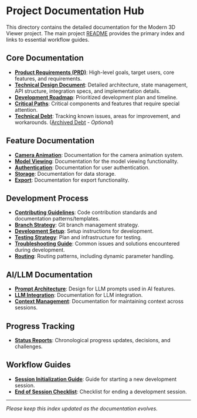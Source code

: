 # Project Documentation Hub

This directory contains the detailed documentation for the Modern 3D Viewer project.
The main project [README](../README.md) provides the primary index and links to essential workflow guides.

## Core Documentation
*   **[Product Requirements (PRD)](./PRD.md)**: High-level goals, target users, core features, and requirements.
*   **[Technical Design Document](./TECHNICAL_DESIGN.md)**: Detailed architecture, state management, API structure, integration specs, and implementation details.
*   **[Development Roadmap](./DEVELOPMENT_ROADMAP.md)**: Prioritized development plan and timeline.
*   **[Critical Paths](./CRITICAL_PATHS.md)**: Critical components and features that require special attention.
*   **[Technical Debt](./TECHNICAL_DEBT.md)**: Tracking known issues, areas for improvement, and workarounds. ([Archived Debt](./TECHNICAL_DEBT_ARCHIVE.md) - *Optional*)

## Feature Documentation
*   **[Camera Animation](./features/camera-animation/)**: Documentation for the camera animation system.
*   **[Model Viewing](./features/model-viewing/)**: Documentation for the model viewing functionality.
*   **[Authentication](./features/authentication/)**: Documentation for user authentication.
*   **[Storage](./features/storage/)**: Documentation for data storage.
*   **[Export](./features/export/)**: Documentation for export functionality.

## Development Process
*   **[Contributing Guidelines](./development/contributing.md)**: Code contribution standards and documentation patterns/templates.
*   **[Branch Strategy](./development/branch-strategy.md)**: Git branch management strategy.
*   **[Development Setup](./development/)**: Setup instructions for development.
*   **[Testing Strategy](./development/testing-strategy/)**: Plan and infrastructure for testing.
*   **[Troubleshooting Guide](./development/troubleshooting/)**: Common issues and solutions encountered during development.
*   **[Routing](./development/routing/)**: Routing patterns, including dynamic parameter handling.

## AI/LLM Documentation
*   **[Prompt Architecture](./ai/prompt-architecture/)**: Design for LLM prompts used in AI features.
*   **[LLM Integration](./ai/llm-integration/)**: Documentation for LLM integration.
*   **[Context Management](./ai/context-management/)**: Documentation for maintaining context across sessions.

## Progress Tracking
*   **[Status Reports](./status-reports/)**: Chronological progress updates, decisions, and challenges.

## Workflow Guides
*   **[Session Initialization Guide](./GET_STARTED.md)**: Guide for starting a new development session.
*   **[End of Session Checklist](./END_SESSION.md)**: Checklist for ending a development session.

---
*Please keep this index updated as the documentation evolves.*